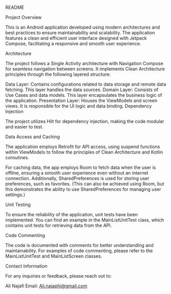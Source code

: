 README


Project Overview

This is an Android application developed using modern architectures and best practices to ensure maintainability and scalability. The application features a clean and efficient user interface designed with Jetpack Compose, facilitating a responsive and smooth user experience.



Architecture

The project follows a Single Activity architecture with Navigation Compose for seamless navigation between screens. It implements Clean Architecture principles through the following layered structure:

Data Layer: Contains configurations related to data storage and remote data fetching. This layer handles the data sources.
Domain Layer: Consists of Use Cases and data models. This layer encapsulates the business logic of the application.
Presentation Layer: Houses the ViewModels and screen views. It is responsible for the UI logic and data binding.
Dependency Injection

The project utilizes Hilt for dependency injection, making the code modular and easier to test.

Data Access and Caching

The application employs Retrofit for API access, using suspend functions within ViewModels to follow the principles of Clean Architecture and Kotlin coroutines.

For caching data, the app employs Room to fetch data when the user is offline, ensuring a smooth user experience even without an internet connection. Additionally, SharedPreferences is used for storing user preferences, such as favorites. (This can also be achieved using Room, but this demonstrates the ability to use SharedPreferences for managing user settings.)



Unit Testing

To ensure the reliability of the application, unit tests have been implemented. You can find an example in the MainListUnitTest class, which contains unit tests for retrieving data from the API.



Code Commenting

The code is documented with comments for better understanding and maintainability. For examples of code commenting, please refer to the MainListUnitTest and MainListScreen classes.



Contact Information

For any inquiries or feedback, please reach out to:



Ali Najafi
Email: Ali.najaphi@gmail.com
